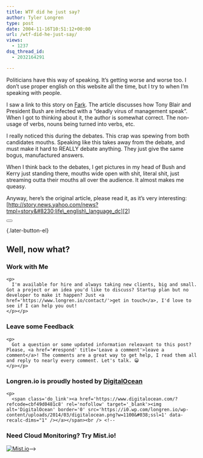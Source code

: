 ```yaml
---
title: WTF did he just say?
author: Tyler Longren
type: post
date: 2004-11-16T10:51:12+00:00
url: /wtf-did-he-just-say/
views:
  - 1237
dsq_thread_id:
  - 2032164291

---
```

Politicians have this way of speaking. It&#8217;s getting worse and worse too. I don&#8217;t use proper english on this website all the time, but I try to when I&#8217;m speaking with people.

I saw a link to this story on [Fark][1]. The article discusses how Tony Blair and President Bush are infected with a &#8220;deadly virus of management speak&#8221;. When I got to thinking about it, the author is somewhat correct. The non-usage of verbs, nouns being turned into verbs, etc.

I really noticed this during the debates. This crap was spewing from both candidates mouths. Speaking like this takes away from the debate, and must make it hard to REALLY debate anything. They just give the same bogus, manufactured answers.

When I think back to the debates, I get pictures in my head of Bush and Kerry just standing there, mouths wide open with shit, literal shit, just streaming outta their mouths all over the audience. It almost makes me queasy.

Anyway, here&#8217;s the original article, please read it, as it&#8217;s very interesting:  
[http://story.news.yahoo.com/news?tmpl=story&#8230;life\_english\_language_dc][2] 

<div class="wpulike wpulike-default " >
  <div class="wp_ulike_general_class wp_ulike_is_not_liked">
    <button type="button"
					aria-label="Like Button"
					data-ulike-id="1715"
					data-ulike-nonce="ab1aabe5b9"
					data-ulike-type="likeThis"
					data-ulike-template="wpulike-default"
					data-ulike-display-likers="0"
					data-ulike-disable-pophover="0"
					class="wp_ulike_btn wp_ulike_put_image wp_likethis_1715"></button><span class="count-box"></span>
  </div>
</div>

[][3]{.later-button-el}

<div class='what-next'>
  <h2>
    Well, now what?
  </h2>
  
  <div class='hire'>
    <h3>
      Work with Me
    </h3>
    
    <p>
      I'm available for hire and always taking new clients, big and small. Got a project or an idea you'd like to discuss? Startup plan but no developer to make it happen? Just <a href='https://www.longren.io/contact/'>get in touch</a>, I'd love to see if I can help you out!
    </p></p>
  </div>
  
  <div class='hire'>
    <h3>
      Leave some Feedback
    </h3>
    
    <p>
      Got a question or some updated information releavant to this post? Please, <a href='#respond' title='Leave a comment'>leave a comment</a>! The comments are a great way to get help, I read them all and reply to nearly every comment. Let's talk. 😀
    </p></p>
  </div>
  
  <div class='now-what-bottom-ad'>
    <h3>
      Longren.io is proudly hosted by <a href='https://www.digitalocean.com/?refcode=cbf49d0481c8'>DigitalOcean</a>
    </h3>
    
    <p>
      <span class='do_link'><a href='https://www.digitalocean.com/?refcode=cbf49d0481c8' rel='nofollow' target='_blank'><img alt='DigitalOcean' border='0' src='https://i0.wp.com/longren.io/wp-content/uploads/2014/03/digitalocean.png?w=1100&#038;ssl=1' data-recalc-dims="1" /></a></span><br /> <!--

<h3>Need Cloud Monitoring? Try Mist.io!</h3>

<span class='do_link'><a href='http://mist.io/?ref=tyler' rel='nofollow' target='_blank'><img alt='Mist.io' border='0' src='https://i0.wp.com/longren.io/wp-content/uploads/2014/04/mistio.jpg?w=1100&#038;ssl=1' data-recalc-dims="1"></a></span>--></div> </div>

 [1]: http://www.fark.com/
 [2]: http://story.news.yahoo.com/news?tmpl=story&cid=583&ncid=583&e=5&u=/nm/20041116/od_nm/life_english_language_dc
 [3]: #